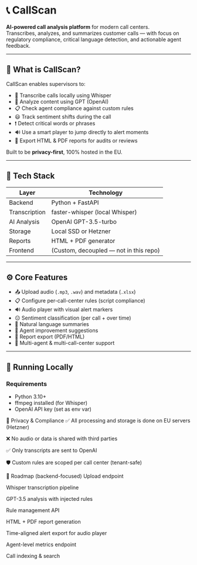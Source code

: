 # 📞 CallScan

**AI-powered call analysis platform** for modern call centers.  
Transcribes, analyzes, and summarizes customer calls — with focus on regulatory compliance, critical language detection, and actionable agent feedback.

---

## 🚀 What is CallScan?

CallScan enables supervisors to:

- 🧠 Transcribe calls locally using Whisper
- 🤖 Analyze content using GPT (OpenAI)
- 📋 Check agent compliance against custom rules
- 😃 Track sentiment shifts during the call
- ❗ Detect critical words or phrases
- 🔊 Use a smart player to jump directly to alert moments
- 📄 Export HTML & PDF reports for audits or reviews

Built to be **privacy-first**, 100% hosted in the EU.

---

## 🧰 Tech Stack

| Layer        | Technology               |
|--------------|---------------------------|
| Backend      | Python + FastAPI          |
| Transcription| faster-whisper (local Whisper) |
| AI Analysis  | OpenAI GPT-3.5-turbo      |
| Storage      | Local SSD or Hetzner      |
| Reports      | HTML + PDF generator      |
| Frontend     | (Custom, decoupled — not in this repo)

---

## ⚙️ Core Features

- 📤 Upload audio (`.mp3`, `.wav`) and metadata (`.xlsx`)
- 📋 Configure per-call-center rules (script compliance)
- 🔊 Audio player with visual alert markers
- 😐 Sentiment classification (per call + over time)
- 💬 Natural language summaries
- 🧠 Agent improvement suggestions
- 📁 Report export (PDF/HTML)
- 🧾 Multi-agent & multi-call-center support

---

## 🧪 Running Locally

### Requirements

- Python 3.10+
- ffmpeg installed (for Whisper)
- OpenAI API key (set as env var)


🔐 Privacy & Compliance
✅ All processing and storage is done on EU servers (Hetzner)

❌ No audio or data is shared with third parties

✅ Only transcripts are sent to OpenAI

🛡️ Custom rules are scoped per call center (tenant-safe)

🔄 Roadmap (backend-focused)
 Upload endpoint

 Whisper transcription pipeline

 GPT-3.5 analysis with injected rules

 Rule management API

 HTML + PDF report generation

 Time-aligned alert export for audio player

 Agent-level metrics endpoint

 Call indexing & search

